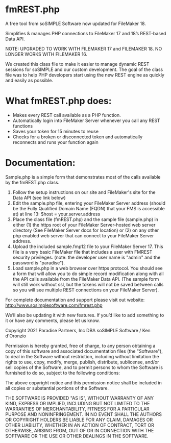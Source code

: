 # fmREST.php

A free tool from soSIMPLE Software now updated for FileMaker 18.

Simplifies & manages PHP connections to FileMaker 17 and 18’s REST-based Data API.

NOTE: UPGRADED TO WORK WITH FILEMAKER 17 and FILEMAKER 18. NO LONGER WORKS WITH FILEMAKER 16.

We created this class file to make it easier to manage dynamic REST sessions for soSIMPLE and our custom development. The goal of the class file was to help PHP developers start using the new REST engine as quickly and easily as possible.

# What fmREST.php does:

- Makes every REST call available as a PHP function.
- Automatically login into FileMaker Server whenever you call any REST functions
- Saves your token for 15 minutes to reuse
- Checks for a broken or disconnected token and automatically reconnects and runs your function again

# Documentation:
Sample.php is a simple form that demonstrates most of the calls available by the fmREST.php class.

1. Follow the setup instructions on our site and FileMaker's site for the Data API (see link below)
2. Edit the sample.php file, entering your FileMaker Server address (should be the Fully Qualified Domain Name (FQDN) that your FMS is accessible at) at line 13: $host = your.server.address
3. Place the class file (fmREST.php) and the sample file (sample.php) in either (1) the https root of your FileMaker Server-hosted web server directory (See FileMaker Server docs for location) or (2) on any other php enabled web server that can connect to your FileMaker Server address. 
4. Upload the included sample.fmp12 file to your FileMaker Server 17. This file is a very basic FileMaker file that includes a user with FMREST security privileges. (note: the developer user name is "admin" and the password is "paradise").
5. Load sample.php in a web browser over https protocol. You should see a form that will allow you to do simple record modification along with all the API calls available from the FileMaker Data API. (The sample form will still work without ssl, but the tokens will not be saved between calls so you will see multiple REST connections on your FileMaker Server).

For complete documentation and support please visit out website:
http://www.sosimplesoftware.com/fmrest.php

We’ll also be updating it with new features. If you’d like to add something to it or have any comments, please let us know.

Copyright 2021 Paradise Partners, Inc DBA soSIMPLE Software / Ken d'Oronzio

Permission is hereby granted, free of charge, to any person obtaining a copy of this software and associated documentation files (the "Software"), to deal in the Software without restriction, including without limitation the rights to use, copy, modify, merge, publish, distribute, sublicense, and/or sell copies of the Software, and to permit persons to whom the Software is furnished to do so, subject to the following conditions:

The above copyright notice and this permission notice shall be included in all copies or substantial portions of the Software.

THE SOFTWARE IS PROVIDED "AS IS", WITHOUT WARRANTY OF ANY KIND, EXPRESS OR IMPLIED, INCLUDING BUT NOT LIMITED TO THE WARRANTIES OF MERCHANTABILITY, FITNESS FOR A PARTICULAR PURPOSE AND NONINFRINGEMENT. IN NO EVENT SHALL THE AUTHORS OR COPYRIGHT HOLDERS BE LIABLE FOR ANY CLAIM, DAMAGES OR OTHER LIABILITY, WHETHER IN AN ACTION OF CONTRACT, TORT OR OTHERWISE, ARISING FROM, OUT OF OR IN CONNECTION WITH THE SOFTWARE OR THE USE OR OTHER DEALINGS IN THE SOFTWARE.
